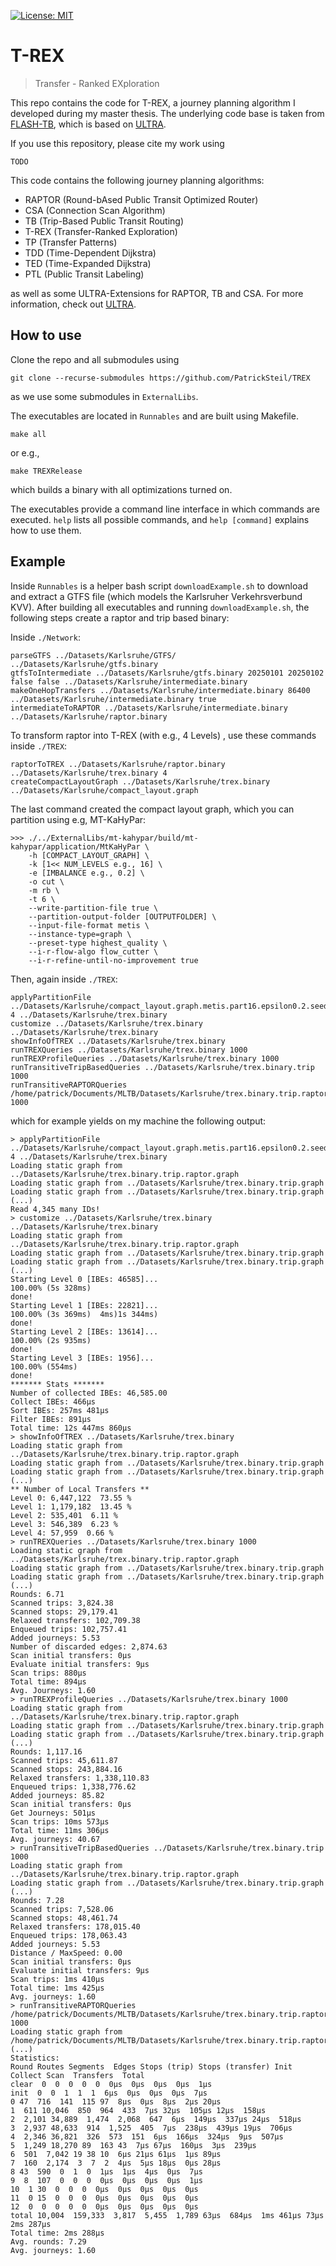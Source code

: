 [![License: MIT](https://img.shields.io/badge/License-MIT-yellow.svg)](https://opensource.org/licenses/MIT)
# T-REX
> Transfer - Ranked EXploration

This repo contains the code for T-REX, a journey planning algorithm I developed during my master thesis.
The underlying code base is taken from [FLASH-TB](https://github.com/TransitRouting/FLASH-TB), which is based on [ULTRA](https://github.com/kit-algo/ULTRA).

If you use this repository, please cite my work using

```
TODO
```

This code contains the following journey planning algorithms:

 - RAPTOR (Round-bAsed Public Transit Optimized Router)
 - CSA (Connection Scan Algorithm)
 - TB (Trip-Based Public Transit Routing)
 - T-REX (Transfer-Ranked Exploration)
 - TP (Transfer Patterns)
 - TDD (Time-Dependent Dijkstra)
 - TED (Time-Expanded Dijkstra)
 - PTL (Public Transit Labeling)

as well as some ULTRA-Extensions for RAPTOR, TB and CSA. For more information, check out [ULTRA](https://github.com/kit-algo/ULTRA).

## How to use

Clone the repo and all submodules using

    git clone --recurse-submodules https://github.com/PatrickSteil/TREX
as we use some submodules in `ExternalLibs`.

The executables are located in `Runnables` and are built using Makefile.

    make all

or e.g., 

    make TREXRelease
 which builds a binary with all optimizations turned on.
 
The executables provide a command line interface in which commands are executed. `help` lists all possible commands, and `help [command]` explains how to use them.

## Example
Inside `Runnables` is a helper bash script `downloadExample.sh` to download and extract a GTFS file (which models the Karlsruher Verkehrsverbund KVV). 
After building all executables and running `downloadExample.sh`, the following steps create a raptor and trip based binary:

Inside `./Network`:

```
parseGTFS ../Datasets/Karlsruhe/GTFS/ ../Datasets/Karlsruhe/gtfs.binary
gtfsToIntermediate ../Datasets/Karlsruhe/gtfs.binary 20250101 20250102 false false ../Datasets/Karlsruhe/intermediate.binary
makeOneHopTransfers ../Datasets/Karlsruhe/intermediate.binary 86400 ../Datasets/Karlsruhe/intermediate.binary true
intermediateToRAPTOR ../Datasets/Karlsruhe/intermediate.binary ../Datasets/Karlsruhe/raptor.binary
```
To transform raptor into T-REX (with e.g., 4 Levels) , use these commands inside `./TREX`:

```
raptorToTREX ../Datasets/Karlsruhe/raptor.binary ../Datasets/Karlsruhe/trex.binary 4
createCompactLayoutGraph ../Datasets/Karlsruhe/trex.binary ../Datasets/Karlsruhe/compact_layout.graph
```
The last command created the compact layout graph, which you can partition using e.g, MT-KaHyPar:
```
>>> ./../ExternalLibs/mt-kahypar/build/mt-kahypar/application/MtKaHyPar \
    -h [COMPACT_LAYOUT_GRAPH] \
    -k [1<< NUM_LEVELS e.g., 16] \
    -e [IMBALANCE e.g., 0.2] \
    -o cut \
    -m rb \
    -t 6 \
    --write-partition-file true \
    --partition-output-folder [OUTPUTFOLDER] \
    --input-file-format metis \
    --instance-type=graph \
    --preset-type highest_quality \
    --i-r-flow-algo flow_cutter \
    --i-r-refine-until-no-improvement true
```

Then, again inside `./TREX`:

```
applyPartitionFile ../Datasets/Karlsruhe/compact_layout.graph.metis.part16.epsilon0.2.seed0.KaHyPar 4 ../Datasets/Karlsruhe/trex.binary
customize ../Datasets/Karlsruhe/trex.binary ../Datasets/Karlsruhe/trex.binary
showInfoOfTREX ../Datasets/Karlsruhe/trex.binary
runTREXQueries ../Datasets/Karlsruhe/trex.binary 1000
runTREXProfileQueries ../Datasets/Karlsruhe/trex.binary 1000
runTransitiveTripBasedQueries ../Datasets/Karlsruhe/trex.binary.trip 1000
runTransitiveRAPTORQueries /home/patrick/Documents/MLTB/Datasets/Karlsruhe/trex.binary.trip.raptor 1000
```

which for example yields on my machine the following output:
```
> applyPartitionFile ../Datasets/Karlsruhe/compact_layout.graph.metis.part16.epsilon0.2.seed0.KaHyPar 4 ../Datasets/Karlsruhe/trex.binary
Loading static graph from ../Datasets/Karlsruhe/trex.binary.trip.raptor.graph
Loading static graph from ../Datasets/Karlsruhe/trex.binary.trip.graph
Loading static graph from ../Datasets/Karlsruhe/trex.binary.trip.graph
(...)
Read 4,345 many IDs!
> customize ../Datasets/Karlsruhe/trex.binary ../Datasets/Karlsruhe/trex.binary
Loading static graph from ../Datasets/Karlsruhe/trex.binary.trip.raptor.graph
Loading static graph from ../Datasets/Karlsruhe/trex.binary.trip.graph
Loading static graph from ../Datasets/Karlsruhe/trex.binary.trip.graph
(...)
Starting Level 0 [IBEs: 46585]...
100.00% (5s 328ms)
done!
Starting Level 1 [IBEs: 22821]...
100.00% (3s 369ms)  4ms)1s 344ms)
done!
Starting Level 2 [IBEs: 13614]...
100.00% (2s 935ms)
done!
Starting Level 3 [IBEs: 1956]...
100.00% (554ms)
done!
******* Stats *******
Number of collected IBEs: 46,585.00
Collect IBEs: 466µs
Sort IBEs: 257ms 481µs
Filter IBEs: 891µs
Total time: 12s 447ms 860µs
> showInfoOfTREX ../Datasets/Karlsruhe/trex.binary
Loading static graph from ../Datasets/Karlsruhe/trex.binary.trip.raptor.graph
Loading static graph from ../Datasets/Karlsruhe/trex.binary.trip.graph
Loading static graph from ../Datasets/Karlsruhe/trex.binary.trip.graph
(...)
** Number of Local Transfers **
Level 0: 6,447,122  73.55 %
Level 1: 1,179,182  13.45 %
Level 2: 535,401  6.11 %
Level 3: 546,389  6.23 %
Level 4: 57,959  0.66 %
> runTREXQueries ../Datasets/Karlsruhe/trex.binary 1000
Loading static graph from ../Datasets/Karlsruhe/trex.binary.trip.raptor.graph
Loading static graph from ../Datasets/Karlsruhe/trex.binary.trip.graph
Loading static graph from ../Datasets/Karlsruhe/trex.binary.trip.graph
(...)
Rounds: 6.71
Scanned trips: 3,824.38
Scanned stops: 29,179.41
Relaxed transfers: 102,709.38
Enqueued trips: 102,757.41
Added journeys: 5.53
Number of discarded edges: 2,874.63
Scan initial transfers: 0µs
Evaluate initial transfers: 9µs
Scan trips: 880µs
Total time: 894µs
Avg. Journeys: 1.60
> runTREXProfileQueries ../Datasets/Karlsruhe/trex.binary 1000
Loading static graph from ../Datasets/Karlsruhe/trex.binary.trip.raptor.graph
Loading static graph from ../Datasets/Karlsruhe/trex.binary.trip.graph
Loading static graph from ../Datasets/Karlsruhe/trex.binary.trip.graph
(...)
Rounds: 1,117.16
Scanned trips: 45,611.87
Scanned stops: 243,884.16
Relaxed transfers: 1,338,110.83
Enqueued trips: 1,338,776.62
Added journeys: 85.82
Scan initial transfers: 0µs
Get Journeys: 501µs
Scan trips: 10ms 573µs
Total time: 11ms 306µs
Avg. journeys: 40.67
> runTransitiveTripBasedQueries ../Datasets/Karlsruhe/trex.binary.trip 1000
Loading static graph from ../Datasets/Karlsruhe/trex.binary.trip.raptor.graph
Loading static graph from ../Datasets/Karlsruhe/trex.binary.trip.graph
(...)
Rounds: 7.28
Scanned trips: 7,528.06
Scanned stops: 48,461.74
Relaxed transfers: 178,015.40
Enqueued trips: 178,063.43
Added journeys: 5.53
Distance / MaxSpeed: 0.00
Scan initial transfers: 0µs
Evaluate initial transfers: 9µs
Scan trips: 1ms 410µs
Total time: 1ms 425µs
Avg. journeys: 1.60
> runTransitiveRAPTORQueries /home/patrick/Documents/MLTB/Datasets/Karlsruhe/trex.binary.trip.raptor 1000
Loading static graph from /home/patrick/Documents/MLTB/Datasets/Karlsruhe/trex.binary.trip.raptor.graph
(...)
Statistics:
Round Routes Segments  Edges Stops (trip) Stops (transfer) Init  Collect Scan  Transfers  Total
clear  0  0  0  0  0  0µs  0µs  0µs  0µs  1µs
init  0  0  1  1  1  6µs  0µs  0µs  0µs  7µs
0 47  716  141  115 97  8µs  0µs  8µs  2µs 20µs
1  611 10,046  850  964  433  7µs 32µs  105µs 12µs  158µs
2  2,101 34,889  1,474  2,068  647  6µs  149µs  337µs 24µs  518µs
3  2,937 48,633  914  1,525  405  7µs  238µs  439µs 19µs  706µs
4  2,346 36,821  326  573  151  6µs  166µs  324µs  9µs  507µs
5  1,249 18,270 89  163 43  7µs 67µs  160µs  3µs  239µs
6  501  7,042 19 38 10  6µs 21µs 61µs  1µs 89µs
7  160  2,174  3  7  2  4µs  5µs 18µs  0µs 28µs
8 43  590  0  1  0  1µs  1µs  4µs  0µs  7µs
9  8  107  0  0  0  0µs  0µs  0µs  0µs  1µs
10  1 30  0  0  0  0µs  0µs  0µs  0µs  0µs
11  0 15  0  0  0  0µs  0µs  0µs  0µs  0µs
12  0  0  0  0  0  0µs  0µs  0µs  0µs  0µs
total 10,004  159,333  3,817  5,455  1,789 63µs  684µs  1ms 461µs 73µs  2ms 287µs
Total time: 2ms 288µs
Avg. rounds: 7.29
Avg. journeys: 1.60
```

